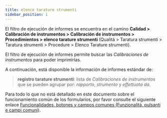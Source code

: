 ```yaml
---
title: elenco tarature strumenti
sidebar_position: 1
---
```


El filtro de ejecución de informes se encuentra en el camino **Calidad > Calibración de instrumentos > Calibración de instrumentos > Procedimientos > elenco tarature strumenti** (Qualità > Taratura strumenti > Taratura strumenti > Procedure > Elenco Tarature strumenti).

El filtro de ejecución de informes permite buscar las *Calibraciones de instrumentos* para poder imprimirlas.

A continuación, está disponible la información de informes estándar de:  
> **registro tarature strumenti**: lista de *Calibraciones de instrumentos* que se pueden agrupar por: *rapporto*, *strumento* y *effettuata da*.  

Para todo lo que no está detallado en este documento sobre el funcionamiento común de los formularios, por favor consulte el siguiente enlace [Funcionalidades, botones y campos comunes (Funzionalità, pulsanti e campi comuni)](/docs/guide/common).